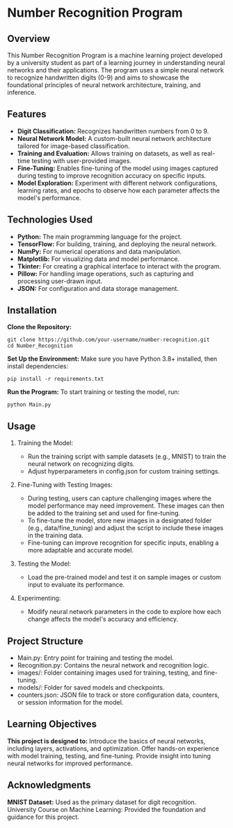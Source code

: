# Number Recognition Program
## Overview
This Number Recognition Program is a machine learning project developed by a university student as part of a learning journey in understanding neural networks and their applications. The program uses a simple neural network to recognize handwritten digits (0-9) and aims to showcase the foundational principles of neural network architecture, training, and inference.

## Features
- **Digit Classification:** Recognizes handwritten numbers from 0 to 9.
- **Neural Network Model:** A custom-built neural network architecture tailored for image-based classification.
- **Training and Evaluation:** Allows training on datasets, as well as real-time testing with user-provided images.
- **Fine-Tuning:** Enables fine-tuning of the model using images captured during testing to improve recognition accuracy on specific inputs.
- **Model Exploration:** Experiment with different network configurations, learning rates, and epochs to observe how each parameter affects the model's performance.

## Technologies Used
- **Python:** The main programming language for the project.
- **TensorFlow:** For building, training, and deploying the neural network.
- **NumPy:** For numerical operations and data manipulation.
- **Matplotlib:** For visualizing data and model performance.
- **Tkinter:** For creating a graphical interface to interact with the program.
- **Pillow:** For handling image operations, such as capturing and processing user-drawn input.
- **JSON:** For configuration and data storage management.

## Installation

**Clone the Repository:**

```python3
git clone https://github.com/your-username/number-recognition.git
cd Number_Recognition
```

**Set Up the Environment:** Make sure you have Python 3.8+ installed, then install dependencies:

```python3
pip install -r requirements.txt
```

**Run the Program:** To start training or testing the model, run:

```python3
python Main.py
```

## Usage

1. Training the Model:
    - Run the training script with sample datasets (e.g., MNIST) to train the neural network on recognizing digits.
    - Adjust hyperparameters in config.json for custom training settings.

2. Fine-Tuning with Testing Images:
    - During testing, users can capture challenging images where the model performance may need improvement. These images can then be added to the training set and used for fine-tuning.
    - To fine-tune the model, store new images in a designated folder (e.g., data/fine_tuning) and adjust the script to include these images in the training data.
    - Fine-tuning can improve recognition for specific inputs, enabling a more adaptable and accurate model.

3. Testing the Model:
    - Load the pre-trained model and test it on sample images or custom input to evaluate its performance.

4. Experimenting:
    - Modify neural network parameters in the code to explore how each change affects the model's accuracy and efficiency.

## Project Structure
- Main.py: Entry point for training and testing the model.
- Recognition.py: Contains the neural network and recognition logic.
- images/: Folder containing images used for training, testing, and fine-tuning.
- models/: Folder for saved models and checkpoints.
- counters.json: JSON file to track or store configuration data, counters, or session information for the model.

## Learning Objectives
**This project is designed to:**
Introduce the basics of neural networks, including layers, activations, and optimization.
Offer hands-on experience with model training, testing, and fine-tuning.
Provide insight into tuning neural networks for improved performance.

## Acknowledgments
**MNIST Dataset:** Used as the primary dataset for digit recognition.
University Course on Machine Learning: Provided the foundation and guidance for this project.
